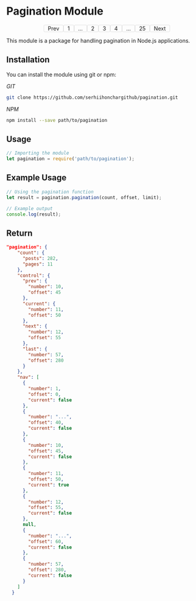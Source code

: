 # Pagination Module
<nav class="pagination_preview__nav">
    <ul>
        <li title="This is prev page">Prev</li>
        <li title="This is page First">1</li>
        <li title="This is 10 pages ago">...</li>
        <li title="This is page 2">2</li>
        <li title="This is page 3, and this page active" class="active">3</li>
        <li title="This is page 4">4</li>
        <li title="This is 10 pages letter">...</li>
        <li title="This is page Last">25</li>
        <li title="This is next page">Next</li>
    </ul>
</nav>
<style>
.pagination_preview__nav ul {
    list-style: none;
    display: flex;
    flex-direction: row;
    flex-wrap: nowrap;
    justify-content: center;
    align-items: center;
    align-content: stretch;
}
.pagination_preview__nav ul li {
    border-radius: 3px;
    border: solid 1px #dedede;
    padding: 0 10px;
}
</style>
This module is a package for handling pagination in Node.js applications.

## Installation

You can install the module using git or npm:

*GIT*
```bash
git clone https://github.com/serhiihonchargithub/pagination.git
```

*NPM*
```bash
npm install --save path/to/pagination
```

## Usage
```javascript
// Importing the module
let pagination = require('path/to/pagination');
```
## Example Usage
```javascript
// Using the pagination function
let result = pagination.pagination(count, offset, limit);

// Example output
console.log(result);
```

## Return
```json
"pagination": {
    "count": {
      "posts": 282,
      "pages": 11
    },
    "control": {
      "prev": {
        "number": 10,
        "offset": 45
      },
      "current": {
        "number": 11,
        "offset": 50
      },
      "next": {
        "number": 12,
        "offset": 55
      },
      "last": {
        "number": 57,
        "offset": 280
      }
    },
    "nav": [
      {
        "number": 1,
        "offset": 0,
        "current": false
      },
      {
        "number": "...",
        "offset": 40,
        "current": false
      },
      {
        "number": 10,
        "offset": 45,
        "current": false
      },
      {
        "number": 11,
        "offset": 50,
        "current": true
      },
      {
        "number": 12,
        "offset": 55,
        "current": false
      },
      null,
      {
        "number": "...",
        "offset": 60,
        "current": false
      },
      {
        "number": 57,
        "offset": 280,
        "current": false
      }
    ]
  }
```
